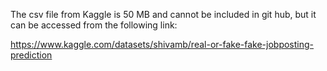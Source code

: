 The csv file from Kaggle is 50 MB and cannot be included in git hub, but it can be accessed from the following link:

https://www.kaggle.com/datasets/shivamb/real-or-fake-fake-jobposting-prediction


